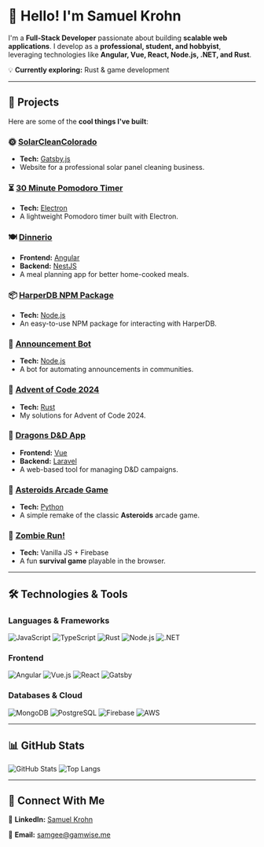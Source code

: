 # 👋 Hello! I'm **Samuel Krohn**

I'm a **Full-Stack Developer** passionate about building **scalable web applications**. I develop as a **professional, student, and hobbyist**, leveraging technologies like **Angular, Vue, React, Node.js, .NET, and Rust**.  

💡 **Currently exploring:** Rust & game development  

---

## 🚀 **Projects**
Here are some of the **cool things I've built**:

### 🌞 **[SolarCleanColorado](https://www.solarcleancolorado.com/)**
- **Tech:** [Gatsby.js](https://github.com/Solarcleancolorado/solarcleancolorado.github.io)  
- Website for a professional solar panel cleaning business.

### ⏳ **[30 Minute Pomodoro Timer](https://github.com/SamgeeGamwise/Pomodoro)**
- **Tech:** [Electron](https://github.com/SamgeeGamwise/Pomodoro)  
- A lightweight Pomodoro timer built with Electron.

### 🍽️ **[Dinnerio](http://dinnerio.s3-website-us-west-2.amazonaws.com/)**
- **Frontend:** [Angular](https://github.com/SamgeeGamwise/dinnerio-angular)  
- **Backend:** [NestJS](https://github.com/SamgeeGamwise/dinnerio)  
- A meal planning app for better home-cooked meals.

### 📦 **[HarperDB NPM Package](https://www.npmjs.com/package/harperdb-node)**
- **Tech:** [Node.js](https://github.com/SamgeeGamwise/harperdb-functions)  
- An easy-to-use NPM package for interacting with HarperDB.

### 🔔 **[Announcement Bot](https://github.com/bubbzDotDev/bot-dashboard-backend)**
- **Tech:** [Node.js](https://github.com/bubbzDotDev/bot-dashboard-backend)  
- A bot for automating announcements in communities.

### 🎄 **[Advent of Code 2024](https://github.com/SamgeeGamwise/advent-of-code-2024)**
- **Tech:** [Rust](https://github.com/SamgeeGamwise/advent-of-code-2024)  
- My solutions for Advent of Code 2024.

### 🐉 **[Dragons D&D App](https://github.com/SamgeeGamwise/dragons_laravel)**
- **Frontend:** [Vue](https://github.com/SamgeeGamwise/dragons_laravel)  
- **Backend:** [Laravel](https://github.com/SamgeeGamwise/dragons_backend)  
- A web-based tool for managing D&D campaigns.

### 🚀 **[Asteroids Arcade Game](https://github.com/SamgeeGamwise/asteroids)**
- **Tech:** [Python](https://github.com/SamgeeGamwise/asteroids)  
- A simple remake of the classic **Asteroids** arcade game.

### 🧟 **[Zombie Run!](http://zombierun.s3-website-us-west-2.amazonaws.com/)**
- **Tech:** Vanilla JS + Firebase  
- A fun **survival game** playable in the browser.

---

## 🛠️ **Technologies & Tools**
### **Languages & Frameworks**
![JavaScript](https://img.shields.io/badge/JavaScript-F7DF1E?style=for-the-badge&logo=javascript&logoColor=black)
![TypeScript](https://img.shields.io/badge/TypeScript-3178C6?style=for-the-badge&logo=typescript&logoColor=white)
![Rust](https://img.shields.io/badge/Rust-000000?style=for-the-badge&logo=rust&logoColor=white)
![Node.js](https://img.shields.io/badge/Node.js-339933?style=for-the-badge&logo=node.js&logoColor=white)
![.NET](https://img.shields.io/badge/.NET-512BD4?style=for-the-badge&logo=dotnet&logoColor=white)

### **Frontend**
![Angular](https://img.shields.io/badge/Angular-DD0031?style=for-the-badge&logo=angular&logoColor=white)
![Vue.js](https://img.shields.io/badge/Vue.js-4FC08D?style=for-the-badge&logo=vue.js&logoColor=white)
![React](https://img.shields.io/badge/React-61DAFB?style=for-the-badge&logo=react&logoColor=black)
![Gatsby](https://img.shields.io/badge/Gatsby-663399?style=for-the-badge&logo=gatsby&logoColor=white)

### **Databases & Cloud**
![MongoDB](https://img.shields.io/badge/MongoDB-47A248?style=for-the-badge&logo=mongodb&logoColor=white)
![PostgreSQL](https://img.shields.io/badge/PostgreSQL-336791?style=for-the-badge&logo=postgresql&logoColor=white)
![Firebase](https://img.shields.io/badge/Firebase-FFCA28?style=for-the-badge&logo=firebase&logoColor=black)
![AWS](https://img.shields.io/badge/AWS-232F3E?style=for-the-badge&logo=amazon-aws&logoColor=white)

---

## 📊 **GitHub Stats**
![GitHub Stats](https://github-readme-stats.vercel.app/api?username=samgeegamwise&show_icons=true&theme=dark&count_private=true)
![Top Langs](https://github-readme-stats.vercel.app/api/top-langs/?username=samgeegamwise&layout=compact&theme=dark)

---

## 🔗 **Connect With Me**
📍 **LinkedIn:** [Samuel Krohn](https://www.linkedin.com/in/samkrohn/)  

📧 **Email:** samgee@gamwise.me

